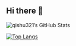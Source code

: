 ## Hi there 👋

<!--
**qishu321/qishu321** is a ✨ _special_ ✨ repository because its `README.md` (this file) appears on your GitHub profile.

Here are some ideas to get you started:

- 🔭 I’m currently working on ...
- 🌱 I’m currently learning ...
- 👯 I’m looking to collaborate on ...
- 🤔 I’m looking for help with ...
- 💬 Ask me about ...
- 📫 How to reach me: ...
- 😄 Pronouns: ...
- ⚡ Fun fact: ...
-->
<!-- GitHub 统计卡片 -->

![qishu321’s GitHub Stats](https://github-readme-stats.vercel.app/api?username=qishu321&show_icons=true&theme=default&count_private=true&hide_border=true&cache_seconds=300)
<!-- 最常用语言 卡片 -->
[![Top Langs](https://github-readme-stats.vercel.app/api/top-langs/?username=qishu321&layout=compact&theme=default&hide_border=true)](https://github.com/anuraghazra/github-readme-stats)
